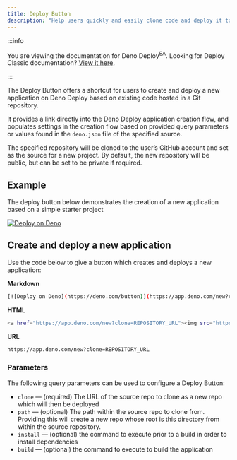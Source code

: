 ```yaml
---
title: Deploy Button
description: "Help users quickly and easily clone code and deploy it to Deno Deploy with the click of a button"
---
```


:::info

You are viewing the documentation for Deno Deploy<sup>EA</sup>. Looking for
Deploy Classic documentation? [View it here](/deploy/).

:::

The Deploy Button offers a shortcut for users to create and deploy a new
application on Deno Deploy based on existing code hosted in a Git repository.

It provides a link directly into the Deno Deploy application creation flow, and
populates settings in the creation flow based on provided query parameters or
values found in the `deno.json` file of the specified source.

The specified repository will be cloned to the user’s GitHub account and set as
the source for a new project. By default, the new repository will be public, but
can be set to be private if required.

## Example

The deploy button below demonstrates the creation of a new application based on
a simple starter project

[![Deploy on Deno](https://deno.com/button)](https://app.deno.com/new?clone=https://github.com/denoland/examples&path=hello-world)

## Create and deploy a new application

Use the code below to give a button which creates and deploys a new application:

**Markdown**

```bash
[![Deploy on Deno](https://deno.com/button)](https://app.deno.com/new?clone=REPOSITORY_URL)
```

**HTML**

```bash
<a href="https://app.deno.com/new?clone=REPOSITORY_URL"><img src="https://deno.com/button" alt="Deploy on Deno"/></a>
```

**URL**

```bash
https://app.deno.com/new?clone=REPOSITORY_URL
```

### Parameters

The following query parameters can be used to configure a Deploy Button:

- `clone` — (required) The URL of the source repo to clone as a new repo which
  will then be deployed
- `path` — (optional) The path within the source repo to clone from. Providing
  this will create a new repo whose root is this directory from within the
  source repository.
- `install` — (optional) the command to execute prior to a build in order to
  install dependencies
- `build` — (optional) the command to execute to build the application
